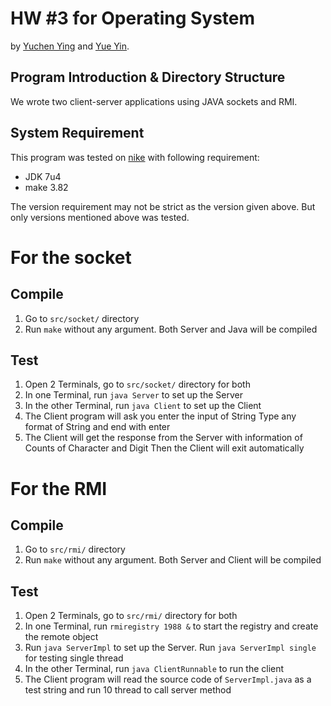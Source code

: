 # HW #3 for Operating System

by [Yuchen Ying](yegle@uga.edu) and [Yue Yin](yinyue@uga.edu).

## Program Introduction & Directory Structure

We wrote two client-server applications using JAVA sockets and RMI.


## System Requirement

This program was tested on [nike](ssh://nike.cs.uga.edu) with following requirement:

 * JDK 7u4
 * make 3.82

The version requirement may not be strict as the version given above. But only versions mentioned above was tested.

# For the socket

## Compile

 1. Go to `src/socket/` directory
 2. Run `make` without any argument. Both Server and Java will be compiled

## Test

 1. Open 2 Terminals, go to `src/socket/` directory for both
 2. In one Terminal, run `java Server` to set up the Server
 3. In the other Terminal, run `java Client` to set up the Client
 4. The Client program will ask you enter the input of String
	Type any format of String and end with enter
 5. The Client will get the response from the Server with information of Counts of Character and Digit
	Then the Client will exit automatically

# For the RMI

## Compile

 1. Go to `src/rmi/` directory
 2. Run `make` without any argument. Both Server and Client will be compiled

## Test

 1. Open 2 Terminals, go to `src/rmi/` directory for both
 2. In one Terminal, run `rmiregistry 1988 &` to start the registry and create the remote object
 3. Run `java ServerImpl` to set up the Server. Run `java ServerImpl single` for testing single thread
 4. In the other Terminal, run `java ClientRunnable` to run the client
 5. The Client program will read the source code of `ServerImpl.java` as a test string and run 10 thread to call server method
